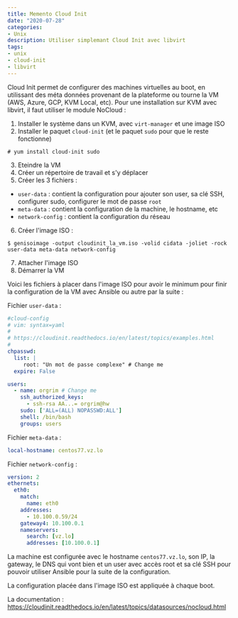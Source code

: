 ```yaml
---
title: Memento Cloud Init
date: "2020-07-28"
categories:
- Unix
description: Utiliser simplemant Cloud Init avec libvirt
tags:
- unix
- cloud-init
- libvirt
---
```


Cloud Init permet de configurer des machines virtuelles au boot, en utilissant des méta données provenant de la plateforme ou tourne la VM (AWS, Azure, GCP, KVM Local, etc). Pour une installation sur KVM avec libvirt, il faut utiliser le module NoCloud :

1. Installer le système dans un KVM, avec `virt-manager` et une image ISO
2. Installer le paquet `cloud-init` (et le paquet `sudo` pour que le reste fonctionne)
```console
# yum install cloud-init sudo
```
3. Eteindre la VM
4. Créer un répertoire de travail et s'y déplacer
5. Créer les 3 fichiers :
  * `user-data` : contient la configuration pour ajouter son user, sa clé SSH, configurer sudo, configurer le mot de passe `root`
  * `meta-data` : contient la configuration de la machine, le hostname, etc
  * `network-config` : contient la configuration du réseau
6. Créer l'image ISO :
```console
$ genisoimage -output cloudinit_la_vm.iso -volid cidata -joliet -rock user-data meta-data network-config
```
7. Attacher l'image ISO
8. Démarrer la VM

<!--more-->

Voici les fichiers à placer dans l'image ISO pour avoir le minimum pour finir la configuration de la VM avec Ansible ou autre par la suite :

Fichier `user-data` :

```yaml
#cloud-config
# vim: syntax=yaml
#
# https://cloudinit.readthedocs.io/en/latest/topics/examples.html
#
chpasswd:
  list: |
     root: "Un mot de passe complexe" # Change me
  expire: False

users:
  - name: orgrim # Change me
    ssh_authorized_keys:
      - ssh-rsa AA...= orgrim@hw
    sudo: ['ALL=(ALL) NOPASSWD:ALL']
    shell: /bin/bash
    groups: users
```

Fichier `meta-data` :

```yaml
local-hostname: centos77.vz.lo
```

Fichier `network-config` :

```yaml
version: 2
ethernets:
  eth0:
    match:
      name: eth0
    addresses:
      - 10.100.0.59/24
    gateway4: 10.100.0.1
    nameservers:
      search: [vz.lo]
      addresses: [10.100.0.1]
```

La machine est configurée avec le hostname `centos77.vz.lo`, son IP, la gateway, le DNS qui vont bien et un user avec accès root et sa clé SSH pour pouvoir utiliser Ansible pour la suite de la configuration.

La configuration placée dans l'image ISO est appliquée à chaque boot.

La documentation : <https://cloudinit.readthedocs.io/en/latest/topics/datasources/nocloud.html>
